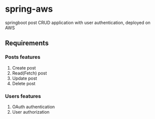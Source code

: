 # spring-aws
springboot post CRUD application with user authentication, deployed on AWS 


## Requirements
### Posts features
1. Create post
2. Read(Fetch) post
3. Update post
4. Delete post

### Users features
1. OAuth authentication
2. User authorization
